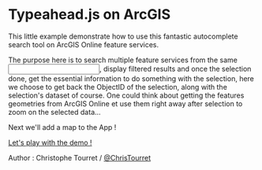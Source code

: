 Typeahead.js on ArcGIS
===================

This little example demonstrate how to use this fantastic autocomplete search tool on ArcGIS Online feature services.

The purpose here is to search multiple feature services from the same <Input>, display filtered results and once the selection done, get the essential information to do something with the selection, here we choose to get back the ObjectID of the selection, along with the selection's dataset of course. One could think about getting the features geometries from ArcGIS Online et use them right away after selection to zoom on the selected data...

Next we'll add a map to the App !

<a href="http://esrifrance.github.io/Typeahead-on-ArcGIS/">Let's play with the demo !</a>

Author : Christophe Tourret / <a href="http://twitter.com/ChrisTourret">@ChrisTourret</a>
